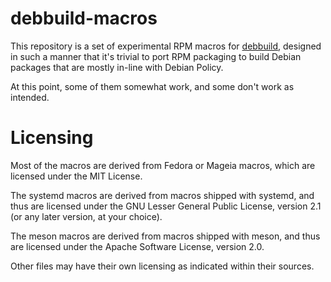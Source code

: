 # debbuild-macros

This repository is a set of experimental RPM macros for [debbuild](https://github.com/ascherer/debbuild),
designed in such a manner that it's trivial to port RPM packaging to build Debian packages that are
mostly in-line with Debian Policy.

At this point, some of them somewhat work, and some don't work as intended.

# Licensing

Most of the macros are derived from Fedora or Mageia macros, which are licensed under the MIT License.

The systemd macros are derived from macros shipped with systemd, and thus are licensed under the
GNU Lesser General Public License, version 2.1 (or any later version, at your choice).

The meson macros are derived from macros shipped with meson, and thus are licensed under the
Apache Software License, version 2.0.

Other files may have their own licensing as indicated within their sources.
